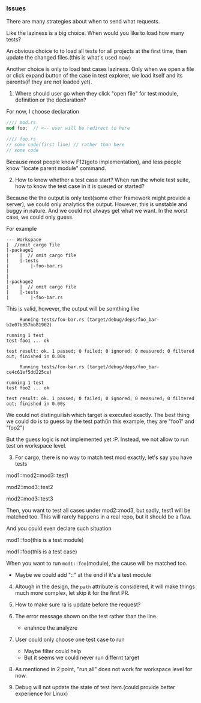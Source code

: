 ### Issues
There are many strategies about when to send what requests.

Like the laziness is a big choice. When would you like to load how many tests?

An obvious choice to to load all tests for all projects at the first time, then update the changed files.(this is what's used now)

Another choice is only to load test cases laziness. Only when we open a file or click expand button of the case in test explorer, we load itself and its parents(if they are not loaded yet).

1. Where should user go when they click "open file" for test module, definition or the declaration?

For now, I choose declaration
``` rs
//// mod.rs
mod foo;  // <-- user will be redirect to here

//// foo.rs
// some code(first line) // rather than here
// some code
```

Because most people know F12(goto implementation), and less people know "locate parent module" command.

2. How to know whether a test case start? When run the whole test suite, how to know the test case in it is queued or started?

Because the the output is only text(some other framework might provide a server), we could only analytics the output. However, this is unstable and buggy in nature. And we could not always get what we want. In the worst case, we could only guess.

For example
```
--- Workspace
|  //omit cargo file
|-package1
|    |  // omit cargo file
|    |-tests
|        |-foo-bar.rs
|    
|
|-package2
|    |  // omit cargo file
|    |-tests
|        |-foo-bar.rs
```
This is valid, however, the output will be somthing like
```
     Running tests/foo-bar.rs (target/debug/deps/foo_bar-b2e07b357bb81962)

running 1 test
test foo1 ... ok

test result: ok. 1 passed; 0 failed; 0 ignored; 0 measured; 0 filtered out; finished in 0.00s

     Running tests/foo-bar.rs (target/debug/deps/foo_bar-ce4c61ef5dd225ce)

running 1 test
test foo2 ... ok

test result: ok. 1 passed; 0 failed; 0 ignored; 0 measured; 0 filtered out; finished in 0.00s

```
We could not distinguilish which target is executed exactly. The best thing we could do is to guess by the test path(in this example, they are "foo1" and "foo2")

But the guess logic is not implemented yet :P. Instead, we not allow to run test on workspace level.

3. For cargo, there is no way to match test mod exactly, let's say you have tests

mod1::mod2::mod3::test1

mod2::mod3::test2

mod2::mod3::test3

Then, you want to test all cases under mod2::mod3, but sadly, test1 will be matched too. This will rarely happens in a real repo, but it should be a flaw.

And you could even declare such situation

mod1::foo(this is a test module)

mod1::foo(this is a test case)

When you want to run `mod1::foo`(module), the cause will be matched too.

- Maybe we could add "::" at the end if it's a test module

4. Altough in the design, the `path` attribute is considered, it will make things much more complex, let skip it for the first PR.

5. How to make sure ra is update before the request?

6. The error message shown on the test rather than the line.
    - enahnce the analyzre

7. User could only choose one test case to run
    - Maybe filter could help
    - But it seems we could never run differnt target

8. As mentioned in 2 point, "run all" does not work for workspace level for now.

9. Debug will not update the state of test item.(could provide better experience for Linux)

